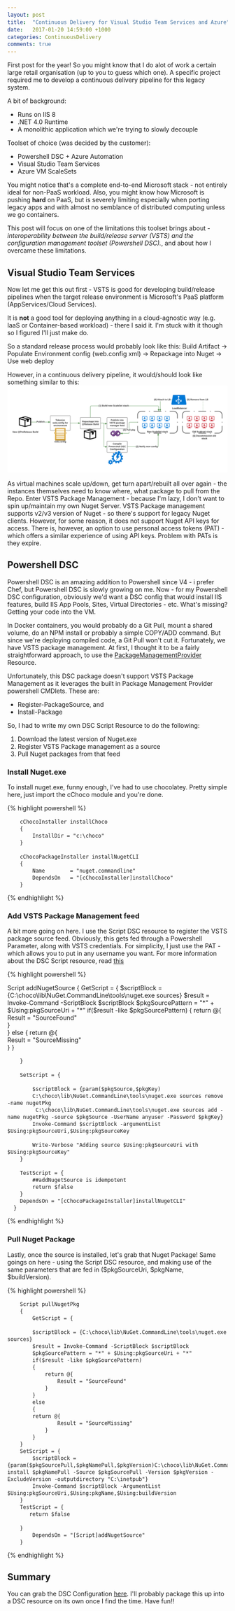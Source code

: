```yaml
---
layout: post
title:  "Continuous Delivery for Visual Studio Team Services and Azure"
date:   2017-01-20 14:59:00 +1000
categories: ContinuousDelivery
comments: true
---
```


First post for the year! So you might know that I do alot of work a certain large retail organisation (up to you to guess which one).
A specific project required me to develop a continuous delivery pipeline for this legacy system.

A bit of background:
* Runs on IIS 8
* .NET 4.0 Runtime
* A monolithic application which we're trying to slowly decouple

Toolset of choice (was decided by the customer):
* Powershell DSC + Azure Automation
* Visual Studio Team Services
* Azure VM ScaleSets 

You might notice that's a complete end-to-end Microsoft stack - not entirely ideal for non-PaaS workload.
Also, you might know how Microsoft is pushing **hard** on PaaS, but is severely limiting especially when porting legacy apps and with almost no semblance of distributed computing unless we go containers.

 This post will focus on one of the limitations this toolset brings about - 
 *interoperability between the build/release server (VSTS) and the configuration management toolset (Powershell DSC).*,
 and about how I overcame these limitations.

Visual Studio Team Services
---------------------
Now let me get this out first - VSTS is good for developing build/release pipelines when the target release environment is Microsoft's PaaS platform (AppServices/Cloud Services).

It is **not** a good tool for deploying anything in a cloud-agnostic way (e.g. IaaS or Container-based workload) - there I said it. 
I'm stuck with it though so I figured I'll just make do.

So a standard release process would probably look like this:
Build Artifact -> Populate Environment config (web.config xml) -> Repackage into Nuget -> Use web deploy

However, in a continuous delivery pipeline, it would/should look like something similar to this:
![CDPipeline](/assets/CD-VSTS-DSC.png)

As virtual machines scale up/down, get turn apart/rebuilt all over again - the instances themselves need to know where, what package to pull from the Repo.
Enter VSTS Package Management - because I'm lazy, I don't want to spin up/maintain my own Nuget Server. 
VSTS Package management supports v2/v3 version of Nuget - so there's support for legacy Nuget clients. However, for some reason, it does not support Nuget API keys for access.
There is, however, an option to use personal access tokens (PAT) - which offers a similar experience of using API keys. Problem with PATs is they expire.

Powershell DSC
---------------------
Powershell DSC is an amazing addition to Powershell since V4 - i prefer Chef, but Powershell DSC is slowly growing on me. 
Now - for my Powershell DSC configuration, obviously we'd want a DSC config that would install IIS features, build IIS App Pools, Sites, Virtual Directories - etc.
What's missing? Getting your code into the VM.

In Docker containers, you would probably do a Git Pull, mount a shared volume, do an NPM install or probably a simple COPY/ADD command. 
But since we're deploying compiled code, a Git Pull won't cut it. Fortunately, we have VSTS package management. 
At first, I thought it to be a fairly straightforward approach, to use the [PackageManagementProvider](https://blogs.msdn.microsoft.com/powershell/2015/05/05/desired-state-configuration-resources-for-packagemanagement-providers/) Resource.

Unfortunately, this DSC package doesn't support VSTS Package Management as it leverages the built in Package Management Provider powershell CMDlets.
These are:

* Register-PackageSource, and
* Install-Package

So, I had to write my own DSC Script Resource to do the following:

1. Download the latest version of Nuget.exe
2. Register VSTS Package management as a source
3. Pull Nuget packages from that feed

### Install Nuget.exe

To install nuget.exe, funny enough, I've had to use chocolatey. Pretty simple here, just import the cChoco module and you're done.

{% highlight powershell %}

        cChocoInstaller installChoco
        {
            InstallDir = "c:\choco"
        }

        cChocoPackageInstaller installNugetCLI
        {
            Name        = "nuget.commandline"
            DependsOn   = "[cChocoInstaller]installChoco"
        }

{% endhighlight %}

### Add VSTS Package Management feed

A bit more going on here. I use the Script DSC resource to register the VSTS package source feed.
Obviously, this gets fed through a Powershell Parameter, along with VSTS credentials.
For simplicity, I just use the PAT - which allows you to put in any username you want.
For more information about the DSC Script resource, read [this](https://msdn.microsoft.com/en-us/powershell/dsc/scriptresource)

{% highlight powershell %}

   Script addNugetSource
      {
        GetScript = {
            $scriptBlock = {C:\choco\lib\NuGet.CommandLine\tools\nuget.exe sources}
            $result = Invoke-Command -ScriptBlock $scriptBlock
            $pkgSourcePattern = "*" + $Using:pkgSourceUri + "*"
            if($result -like $pkgSourcePattern)
            {
                return @{            
                    Result = "SourceFound"          
                }      
            }
            else
            {
            return @{            
                    Result = "SourceMissing"          
                } 
            }

        }

        SetScript = {
                     
            $scriptBlock = {param($pkgSource,$pkgKey)
            C:\choco\lib\NuGet.CommandLine\tools\nuget.exe sources remove -name nugetPkg
             C:\choco\lib\NuGet.CommandLine\tools\nuget.exe sources add -name nugetPkg -source $pkgSource -UserName anyuser -Password $pkgKey}
            Invoke-Command $scriptBlock -argumentList $Using:pkgSourceUri,$Using:pkgSourceKey
            
            Write-Verbose "Adding source $Using:pkgSourceUri with $Using:pkgSourceKey"
        }

        TestScript = {
            ##addNugetSource is idempotent
            return $false
        }
        DependsOn = "[cChocoPackageInstaller]installNugetCLI"
      }

{% endhighlight %}

### Pull Nuget Package

Lastly, once the source is installed, let's grab that Nuget Package! Same goings on here - using the Script DSC resource,
and making use of the same parameters that are fed in ($pkgSourceUri, $pkgName, $buildVersion).

{% highlight powershell %}

        Script pullNugetPkg
        {
            GetScript = {

            $scriptBlock = {C:\choco\lib\NuGet.CommandLine\tools\nuget.exe sources}
            $result = Invoke-Command -ScriptBlock $scriptBlock
            $pkgSourcePattern = "*" + $Using:pkgSourceUri + "*"
            if($result -like $pkgSourcePattern)
            {
                return @{            
                    Result = "SourceFound"          
                }      
            }
            else
            {
            return @{            
                    Result = "SourceMissing"          
                } 
            }
        }
        SetScript = {
            $scriptBlock = {param($pkgSourcePull,$pkgNamePull,$pkgVersion)C:\choco\lib\NuGet.CommandLine\tools\nuget.exe install $pkgNamePull -Source $pkgSourcePull -Version $pkgVersion -ExcludeVersion -outputdirectory "C:\inetpub"}
            Invoke-Command $scriptBlock -ArgumentList $Using:pkgSourceUri,$Using:pkgName,$Using:buildVersion   
        }
        TestScript = {
           return $false

        }
            DependsOn = "[Script]addNugetSource"
        }

{% endhighlight %}

Summary
---------------------
You can grab the DSC Configuration [here](https://raw.githubusercontent.com/justinbarias/PowershellRepo/master/NugetDSC/NugetDSC.ps1). I'll probably package this up into a DSC resource on its own once I find the time.
Have fun!!